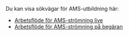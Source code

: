 Du kan visa sökvägar för AMS-utbildning här:

- [Arbetsflöde för AMS-strömning live](https://azure.microsoft.com/documentation/learning-paths/media-services-streaming-live/)
- [Arbetsflöde för AMS-strömning på begäran](https://azure.microsoft.com/documentation/learning-paths/media-services-streaming-on-demand/)


<!--HONumber=Jun16_HO2-->


